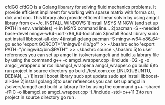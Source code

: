 cfdGO
cfdGO is a Golang libarary for solving fluid mechanics problems. It provide efficient impliment for working with 
sparse matrix with forma csr, dok and coo. This library also provide efficient linear solvin by using amgcl library from c++/c.
INSTALL
    WINDOWS
    1)install MSYS MINGW (and set up PATH in env. variables) => in MSYS command line...
    2)pacman -S --needed base-devel mingw-w64-ucrt-x86_64-toolchain
    3)install Boost library sudo apt install libboost-all-dev
    4)install golang pacman -S mingw-w64-x86_64-go
    echo 'export GOROOT="/mingw64/lib/go"' >> ~/.bashrc
    echo 'export PATH="/mingw64/bin:$PATH"' >> ~/.bashrc
    source ~/.bashrc
    5)to user references you can set up amgcl in /solvers/amgcl/ and build .a labrary file by using the command 
    g++ -c amgcl_wrapper.cpp -Iinclude -O2 -g -o amgcl_wrapper.o
    ar rcs libamgcl_wrapper.a amgcl_wrapper.o
    go build
    6)to run project in source directory 
    go build
    ./test.com.exe
    LINUX(UBUNTU, DEBIAN, ...)
    1)install boost library 
    sudo apt update
    sudo apt install libboost-all-dev
    2)install golang
    3)to user references you can set up amgcl in /solvers/amgcl/ and build .a labrary file by using the command
    g++ -shared -fPIC -o libamgcl.so amgcl_wrapper.cpp -I./include -std=c++11
    3)to run project in source directory
    go run .